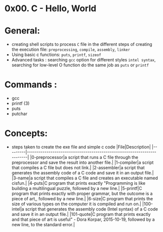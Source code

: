 # 0x00. C - Hello, World
# General: 
- creating shell scripts to process `C` file in the different steps of creating the execution file: `preprocessing`, `compile`, `assembly`, `linker`
- Using basic c functions: `puts`, `printf`, `sizeof`
- Advanced tasks : searching `gcc` option for different styles `intel syntax`, searching for low-level O function do the same job as `puts` or `printf` 
# Commands :
   - gcc
   - printf (3)
   - puts
   - putchar
# Concepts: 
- steps taken to create the exe file and simple c code
|File|Description|
|---------|--------------------------------------------------------------------------|
|0-preprocessor|a script that runs a C file through the preprocessor and save the result into another file.|
|1-compiler|a script that compiles a C file but does not link.|
|2-assembler|a script that generates the assembly code of a C code and save it in an output file.|
|3-name|a script that compiles a C file and creates an executable named cisfun.|
|4-puts|C program that prints exactly "Programming is like building a multilingual puzzle, followed by a new line.|
|5-printf|C program that prints exactly with proper grammar, but the outcome is a piece of art,, followed by a new line.|
|6-size|C program that prints the size of various types on the computer it is compiled and run on.|
|100-intel|a script that generates the assembly code (Intel syntax) of a C code and save it in an output file.|
|101-quote|C program that prints exactly and that piece of art is useful" - Dora Korpar, 2015-10-19, followed by a new line, to the standard error.|
